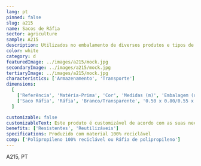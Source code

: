 ```yaml
---
lang: pt
pinned: false
slug: a215
name: Sacos de Ráfia
sector: agriculture
sample: A215
description: Utilizados no embalamento de diversos produtos e tipos de mercadorias, facilitando o manuseamento e transporte.
color: white
category: d
featuredImage: ../images/a215/mock.jpg
secondaryImage: ../images/a215/mock.jpg
tertiaryImage: ../images/a215/mock.jpg
characteristics: ['Armazenamento', 'Transporte']
dimensions:
  [
    ['Referência', 'Matéria-Prima', 'Cor', 'Medidas (m)', 'Embalagem (un)'],
    ['Saco Ráfia', 'Ráfia', 'Branco/Transparente', '0.50 x 0.80/0.55 x 0.95/0.60 x 1.00', '1000'],
  ]

customizable: false
customizableText: Este produto é customizável de acordo com as suas necessidades. Contacte-nos para mais informações.
benefits: ['Resistentes', 'Reutilizáveis']
specifications: Produzido com material 100% reciclável
comp: ['Polipropileno 100% reciclável ou Ráfia de polipropileno']
---
```


A215, PT

